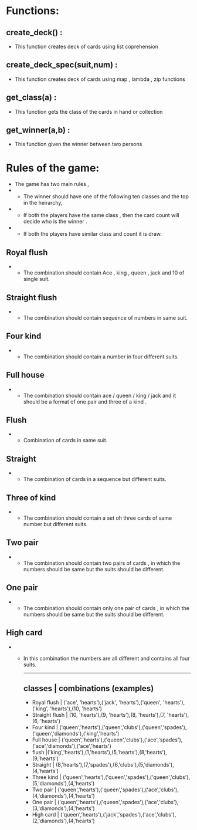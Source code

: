 # Functions:

## create_deck() :
- This function creates deck of cards using list coprehension


## create_deck_spec(suit,num) :
- This function creates deck of cards using map , lambda , zip functions


## get_class(a) :
- This function gets the class of the cards in hand or collection

## get_winner(a,b) :
- This function given the winner  between two persons


# Rules of the game:

- The game has two main rules ,
- - The winner should have one of the following ten classes and the top in the heirarchy,
- - If both the players have the same class , then the card count will decide who is the winner . 
- - If both the players have similar class and count it is draw.

## Royal flush 
- - The combination should contain Ace , king , queen , jack and 10  of single  suit.

## Straight flush
- - The combination should contain sequence of numbers in same suit.

## Four kind  
- - The combination should contain a number in four different suits.

## Full house
- - The  combination should contain ace / queen / king / jack  and it should be a format of one pair and three of a kind .

## Flush 
- - Combination of cards in same suit.

## Straight 
- - The combination of cards in a sequence but different suits.

## Three of kind
- - The combination should contain a set oh three cards of same number but different suits.

## Two pair
- - The combination should contain two pairs of cards , in which the numbers should be same  but the suits should be different.

## One pair
- - The combination should contain only one pair of cards ,  in which the numbers should be same  but the suits should be different.

## High card 
- - In this combination the numbers are all different  and contains all four suits.

    -------------------------------------------------------------------------------------
    classes                                 |    combinations (examples)
    -----------------------------------------------------------------------------------
    * Royal flush                            | ('ace', 'hearts'),('jack', 'hearts'),('queen', 'hearts'),('king', 'hearts'),(10, 'hearts')
    * Straight flush                         | (10, 'hearts'),(9, 'hearts'),(8, 'hearts'),(7, 'hearts'),(6, 'hearts')
    * Four kind                            | ('queen','hearts'),('queen','clubs'),('queen','spades'),('queen','diamonds'),('king','hearts')
    * Full house                            | ('queen','hearts'),('queen','clubs'),('ace','spades'),('ace','diamonds'),('ace','hearts')  
    * flush                             |('king','hearts'),(1,'hearts'),(5,'hearts'),(8,'hearts'),(9,'hearts') 
    * Straight                           | (8,'hearts'),(7,'spades'),(6,'clubs'),(5,'diamonds'),(4,'hearts')
    * Three kind                        |  ('queen','hearts'),('queen','spades'),('queen','clubs'),(5,'diamonds'),(4,'hearts')
    * Two pair                           | ('queen','hearts'),('queen','spades'),('ace','clubs'),(4,'diamonds'),(4,'hearts')
    * One pair                          | ('queen','hearts'),('queen','spades'),('ace','clubs'),(3,'diamonds'),(4,'hearts')
    * High card                          | ('queen','hearts'),('jack','spades'),('ace','clubs'),(2,'diamonds'),(4,'hearts')



